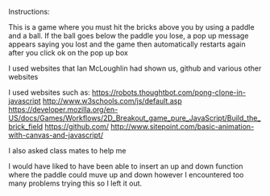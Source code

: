 Instructions:

This is a game where you must hit the bricks above you by using a paddle and a ball. If the ball goes below the paddle you lose, a pop up message appears saying you lost and the game then automatically restarts again after you click ok on the pop up box

I used websites that Ian McLoughlin had shown us, github and various other websites

I used websites such as:
https://robots.thoughtbot.com/pong-clone-in-javascript
http://www.w3schools.com/js/default.asp
https://developer.mozilla.org/en-US/docs/Games/Workflows/2D_Breakout_game_pure_JavaScript/Build_the_brick_field
https://github.com/
http://www.sitepoint.com/basic-animation-with-canvas-and-javascript/

I also asked class mates to help me

I would have liked to have been able to insert an up and down function where the paddle could muve up and down however I encountered too many problems trying this so I left it out.
